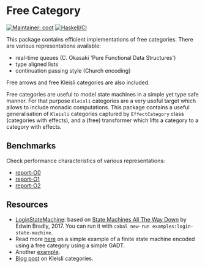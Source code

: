 # Free Category
[![Maintainer: coot](https://img.shields.io/badge/maintainer-coot-lightgrey.svg)](http://github.com/coot)
[![Haskell/CI](https://github.com/coot/free-category/actions/workflows/ci.yaml/badge.svg)](https://github.com/coot/free-category/actions)

This package contains efficient implementations of free categories. There are
various representations available:

* real-time queues (C. Okasaki 'Pure Functional Data Structures')
* type aligned lists
* continuation passing style (Church encoding)

Free arrows and free Kleisli categories are also included.

Free categories are useful to model state machines in a simple yet type safe
manner.  For that purpose `Kleisli` categories are a very useful target which
allows to include monadic computations.  This package contains a useful
generalisation of `Kleisli` categories captured by `EffectCategory` class
(categories with effects), and a (free) transformer which lifts a category to
a category with effects.

## Benchmarks

Check performance characteristics of various representations:

* [report-O0](/bench/report-O0.md)
* [report-O1](/bench/report-O1.md)
* [report-O2](/bench/report-O2.md)

## Resources
* [LoginStateMachine](https://github.com/coot/free-category/blob/master/examples/src/LoginStateMachine.hs):
  based on [State Machines All The Way
  Down](https://www.youtube.com/watch?v=xq7ZuSRgCR4) by Edwin Bradly, 2017.
  You can run it with `cabal new-run examples:login-state-machine`.
* Read more [here](https://coot.me/posts/finite-state-machines.html) on
  a simple example of a finite state machine encoded using a free category
  using a simple GADT.
* Another
  [example](https://github.com/coot/free-algebras/blob/master/examples/src/Control/Category/Free.hs).
* [Blog post](https://coot.me/posts/kleisli-categories-and-free-monads.html) on Kleisli categories.
